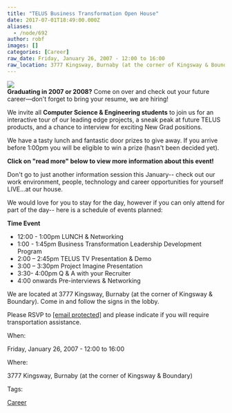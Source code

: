 ```yaml
---
title: "TELUS Business Transformation Open House"
date: 2017-07-01T18:49:00.000Z
aliases:
  - /node/692
author: robf
images: []
categories: [Career]
raw_date: Friday, January 26, 2007 - 12:00 to 16:00
raw_location: 3777 Kingsway, Burnaby (at the corner of Kingsway & Boundary)
---
```


[![](http://www.telus.com/images/newhp/logo.gif)](http://www.telus.com) \
**Graduating in 2007 or 2008?** Come on over and check out your future career—don't forget to bring your resume, we are hiring!

We invite all **Computer Science & Engineering
students** to join us for an interactive tour
of our leading edge projects, a sneak peak at future TELUS products, and a chance to
interview for exciting New Grad positions.

We have a tasty lunch and fantastic door prizes to give away. If you arrive before
1:00pm you will be eligible to win a prize (hasn't been decided yet).

**Click on "read more" below to view more information about this event!**

Don't go to just another information session this January-- check out our work
environment, people, technology and career opportunities for yourself LIVE...at our
house.

We would love for you to stay for the day, however if you can only attend for part
of the day-- here is a schedule of events planned:

**Time Event**
* 12:00 - 1:00pm LUNCH & Networking
* 1:00 - 1:45pm Business Transformation Leadership Development Program
* 2:00 – 2:45pm TELUS TV Presentation & Demo
* 3:00 – 3:30pm Project Imagine Presentation
* 3:30- 4:00pm Q & A with your Recruiter
* 4:00 onwards Pre-interviews & Networking

We are located at 3777 Kingsway, Burnaby (at the corner of Kingsway & Boundary).
Come in and follow the signs in the lobby.

Please RSVP to [\[email protected\]](/cdn-cgi/l/email-protection) and please indicate if you will require
transportation assistance.

When: 

Friday, January 26, 2007 - 12:00 to 16:00

Where: 

3777 Kingsway, Burnaby (at the corner of Kingsway & Boundary)

Tags: 

[Career](/career)
